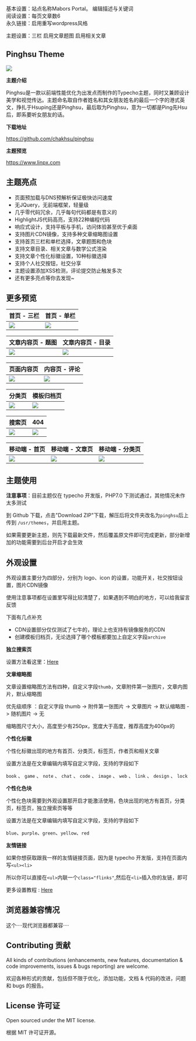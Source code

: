 基本设置：站点名称Mabors Portal。 编辑描述与关键词  
阅读设置：每页文章数6  
永久链接：启用重写wordpress风格  
  
主题设置：三栏 启用文章题图 启用相关文章  
  
## Pinghsu Theme

![](https://ws1.sinaimg.cn/large/7c98397dgy1fdydr3jw0yj20rs0fntaz.jpg)

**主题介绍**

Pinghsu是一款以前端性能优化为出发点而制作的Typecho主题，同时又兼顾设计美学和视觉传达。主题命名取自作者姓名和其女朋友姓名的最后一个字的港式英文，挣扎于Hsuping还是Pinghsu，最后取为Pinghsu，意为一切都是Ping先Hsu后，即系要听女朋友的话。

**下载地址**

https://github.com/chakhsu/pinghsu

**主题预览**

https://www.linpx.com

## 主题亮点

 - 页面预加载与DNS预解析保证极快访问速度
 - 无JQuery，无前端框架，轻量级
 - 几乎零代码冗余，几乎每句代码都是有意义的
 - HighlightJS代码高亮，支持22种编程代码
 - 响应式设计，支持平板与手机，访问体验甚至优于桌面
 - 支持图片CDN镜像，支持多种文章缩略图设置
 - 支持首页三栏和单栏选择，文章题图和色块
 - 支持文章目录、相关文章与数学公式渲染
 - 支持文章个性化标徽设置，10种标徽选择
 - 支持个人社交按钮，社交分享
 - 主题设置添加XSS检测，评论提交防止触发多次
 - 还有更多亮点等你去发现~

## 更多预览

|首页 - 三栏|首页 - 单栏|
|:------|:------|
|![](https://ws1.sinaimg.cn/large/7c98397dgy1fdyeg1l1gsj211w0udnjj.jpg)|![](https://ws1.sinaimg.cn/large/7c98397dgy1fdyegxxy5sj211w0ud7j2.jpg)|

|文章内容页 - 题图|文章内容页 - 目录|
|:------|:------|
|![](https://ws1.sinaimg.cn/large/7c98397dgy1fdyejnfc0fj211w0ud14o.jpg)|![](https://ws1.sinaimg.cn/large/7c98397dgy1fdyekevycsj211w0ud44f.jpg)|

|页面内容页|内容页 - 评论|
|:------|:------|
|![](https://ws1.sinaimg.cn/large/7c98397dgy1fdyerb4zyjj211w0udn0p.jpg)|![](https://ws1.sinaimg.cn/large/7c98397dgy1fdyern8mfjj211w0ud772.jpg)|

|分类页|模板归档页|
|:------|:------|
|![](https://ws1.sinaimg.cn/large/7c98397dgy1fdyes1yb7fj211w0udwhp.jpg)|![](https://ws1.sinaimg.cn/large/7c98397dgy1fdyesdiqxjj211w0ud0vw.jpg)|

|搜索页|404|
|:------|:------|
|![](https://ws1.sinaimg.cn/large/7c98397dgy1fe0flbno1bj223s1oq15m.jpg)|![](https://ws1.sinaimg.cn/large/7c98397dgy1fe0flvltizj223s1oq79a.jpg)|


|移动端 - 首页|移动端 - 文章页|移动端 - 分类页|
|:------|:------|:------|
|![](https://ws1.sinaimg.cn/large/7c98397dgy1fdyesvc4wij20af0ijagh.jpg)|![](https://ws1.sinaimg.cn/large/7c98397dgy1fdyetejn5sj20af0ijta2.jpg)|![](https://ws1.sinaimg.cn/large/7c98397dgy1fdyetxmwe1j20af0ijdgj.jpg)|

## 主题使用

**注意事项**：目前主题仅在 typecho 开发版，PHP7.0 下测试通过，其他情况未作太多测试

到 Github 下载，点击"Download ZIP"下载，解压后将文件夹改名为`pinghsu`后上传到 `/usr/themes`，并启用主题。

如果需要更新主题，则先下载最新文件，然后覆盖原文件即可完成更新，部分新增加的功能需要到后台开启才会生效

## 外观设置

外观设置主要分为四部分，分别为 logo、icon 的设置，功能开关，社交按钮设置，图片CDN镜像

使用注意事项都在设置里写得比较清楚了，如果遇到不明白的地方，可以给我留言反馈

下面有几点补充

 - CDN设置部分仅仅测试了七牛的，理论上也支持有镜像服务的CDN
 - 创建模板归档页，无论选择了哪个模板都要加上自定义字段`archive`

**独立搜索页**

设置方法看这里：[Here](https://www.linpx.com/p/add-a-separate-search-page-to-the-pinghsu-theme.html)

**文章缩略图**

文章设置缩略图方法有四种，自定义字段`thumb`，文章附件第一张图片，文章内图片，默认缩略图

优先级顺序 ：自定义字段 thumb -> 附件第一张图片 -> 文章图片 -> 默认缩略图 -> 随机图片 -> 无

缩略图尺寸大小，高度至少有250px，宽度大于高度，推荐高度为400px的

**个性化标徽**

个性化标徽出现的地方有首页、分类页，标签页，作者页和相关文章

设置方法是在文章编辑内填写自定义字段，支持的字段如下

`book` 、 `game` 、 `note` 、 `chat` 、 `code` 、 `image` 、 `web` 、 `link` 、 `design` 、 `lock`

**个性化色块**

个性化色块需要到外观设置那开启才能激活使用，色块出现的地方有首页，分类页，标签页，独立搜索页等等

设置方法是在文章编辑内填写自定义字段，支持的字段如下

`blue`、`purple`、`green`、`yellow`、`red`

**友情链接**

如果你想获取跟我一样的友情链接页面，因为是 typecho 开发版，支持在页面内写`<ul><li>`

所以你可以直接在`<ul>`内联一个`class="flinks"`,然后在`<li>`插入你的友链，即可

更多设置教程 : [Here](https://www.linpx.com/p/more-detailed-pinghsu-theme-set-tutorial.html)

## 浏览器兼容情况

这个····现代浏览器都兼容····

## Contributing 贡献

All kinds of contributions (enhancements, new features, documentation & code improvements, issues & bugs reporting) are welcome.

欢迎各种形式的贡献，包括但不限于优化，添加功能，文档 & 代码的改进，问题和 bugs 的报告。

## License 许可证

Open sourced under the MIT license.

根据 MIT 许可证开源。

